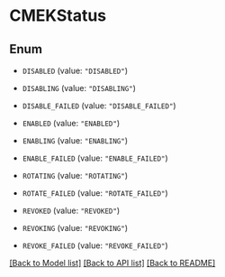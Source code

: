 # CMEKStatus

## Enum


* `DISABLED` (value: `"DISABLED"`)

* `DISABLING` (value: `"DISABLING"`)

* `DISABLE_FAILED` (value: `"DISABLE_FAILED"`)

* `ENABLED` (value: `"ENABLED"`)

* `ENABLING` (value: `"ENABLING"`)

* `ENABLE_FAILED` (value: `"ENABLE_FAILED"`)

* `ROTATING` (value: `"ROTATING"`)

* `ROTATE_FAILED` (value: `"ROTATE_FAILED"`)

* `REVOKED` (value: `"REVOKED"`)

* `REVOKING` (value: `"REVOKING"`)

* `REVOKE_FAILED` (value: `"REVOKE_FAILED"`)


[[Back to Model list]](../README.md#documentation-for-models) [[Back to API list]](../README.md#documentation-for-api-endpoints) [[Back to README]](../README.md)



